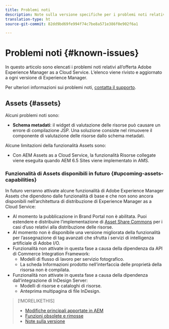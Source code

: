 ```yaml
---
title: Problemi noti
description: Note sulla versione specifiche per i problemi noti relativi ad Adobe Experience Manager as a Cloud Service
translation-type: ht
source-git-commit: 82dd9bd69fe994f74c7be8a571e386f0e902f6a1

---
```



# Problemi noti {#known-issues}

In questo articolo sono elencati i problemi noti relativi all’offerta Adobe Experience Manager as a Cloud Service. L’elenco viene rivisto e aggiornato a ogni versione di Experience Manager.

Per ulteriori informazioni sui problemi noti, [contatta il supporto](https://helpx.adobe.com/it/support/experience-manager.html).

<!-- 
## Platform {#platform}

## Sites {#sites}
-->

## Assets {#assets}

<!-- Jira label: assets-cloud-known-issues -->

Alcuni problemi noti sono:

* **Schema metadati**: il widget di valutazione delle risorse può causare un errore di compilazione JSP. Una soluzione consiste nel rimuovere il componente di valutazione delle risorse dallo schema metadati. <!-- CQ-4282865 -->

Alcune limitazioni della funzionalità Assets sono:

* Con AEM Assets as a Cloud Service, la funzionalità Risorse collegate viene eseguita quando AEM 6.5 Sites viene implementato in AMS.

### Funzionalità di Assets disponibili in futuro {#upcoming-assets-capabilities}

In futuro verranno attivate alcune funzionalità di Adobe Experience Manager Assets che dipendono dalle funzionalità di base e che non sono ancora disponibili nell’architettura di distribuzione di Experience Manager as a Cloud Service:

* Al momento la pubblicazione in Brand Portal non è abilitata. Puoi estendere e distribuire l’implementazione di [Asset Share Commons](https://adobe-marketing-cloud.github.io/asset-share-commons/) per i casi d’uso relativi alla distribuzione delle risorse.
* Al momento non è disponibile una versione migliorata della funzionalità per l’assegnazione di tag avanzati che sfrutta i servizi di intelligenza artificiale di Adobe I/O.
* Funzionalità non attivate in questa fase a causa della dipendenza da API di Commerce Integration Framework:
   * Modelli di flusso di lavoro per servizio fotografico.
   * La scheda Informazioni prodotto nell’interfaccia delle proprietà della risorsa non è compilata.
* Funzionalità non attivate in questa fase a causa della dipendenza dall’integrazione di InDesign Server:
   * Modelli di risorse e cataloghi di risorse.
   * Anteprima multipagina di file InDesign.

>[!MORELIKETHIS]
>
>* [Modifiche principali apportate in AEM](aem-cloud-changes.md)
>* [Funzioni obsolete e rimosse](deprecated-removed-features.md)
>* [Note sulla versione](home.md)

